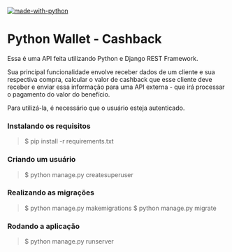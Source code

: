  [![made-with-python](https://img.shields.io/badge/Made%20with-Python-1f425f.svg)](https://www.python.org/)


 # Python Wallet - Cashback

Essa é uma API feita utilizando Python e Django REST Framework. 

Sua principal funcionalidade envolve receber dados de um cliente e sua respectiva compra, calcular o valor de cashback que esse cliente deve receber e enviar essa informação para uma API externa - que irá processar o pagamento do valor do benefício. 

Para utilizá-la, é necessário que o usuário esteja autenticado.


### Instalando os requisitos 

>$ pip install -r requirements.txt

### Criando um usuário

>$ python manage.py createsuperuser

### Realizando as migrações

>$ python manage.py makemigrations
>$ python manage.py migrate 


### Rodando a aplicação

>$ python manage.py runserver



